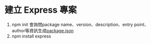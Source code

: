 # 建立 Express 專案

1. npm init
會詢問package name、version、description、entry point、author等資訊生成[package.json](./package.json)
2. npm install express